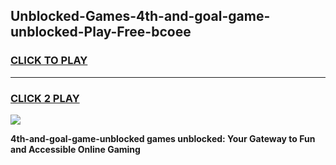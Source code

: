 
## Unblocked-Games-4th-and-goal-game-unblocked-Play-Free-bcoee
<h3>
<a href="https://premium76.site?title=4th-and-goal-game-unblocked&ref=17A">CLICK TO PLAY</a></h3>
<hr>

<h3>
<a href="https://premium76.site?title=4th-and-goal-game-unblocked&ref=17A">CLICK 2 PLAY</a>
  
</h3>

<a href="https://premium76.site?title=4th-and-goal-game-unblocked&ref=17A"><img src="https://clearcache.store/games.png"></a>


**4th-and-goal-game-unblocked games unblocked: Your Gateway to Fun and Accessible Online Gaming**
